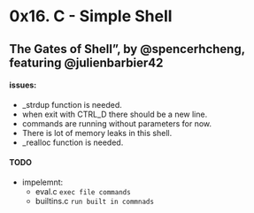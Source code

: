 # 0x16. C - Simple Shell
## The Gates of Shell”, by @spencerhcheng, featuring @julienbarbier42

#### issues:

- _strdup function is needed.
- when exit with CTRL_D there should be a new line.
- commands are running without parameters for now.
- There is lot of memory leaks in this shell.
- _realloc function is needed.

#### TODO
- impelemnt:
	- eval.c `exec file commands`
	- builtins.c `run built in commnads`

